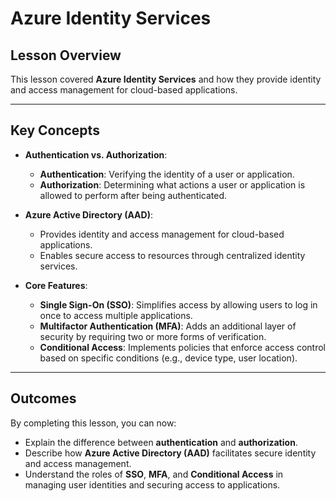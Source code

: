 # Azure Identity Services

## Lesson Overview
This lesson covered **Azure Identity Services** and how they provide identity and access management for cloud-based applications.

---

## Key Concepts
- **Authentication vs. Authorization**:
  - **Authentication**: Verifying the identity of a user or application.
  - **Authorization**: Determining what actions a user or application is allowed to perform after being authenticated.

- **Azure Active Directory (AAD)**:
  - Provides identity and access management for cloud-based applications.
  - Enables secure access to resources through centralized identity services.

- **Core Features**:
  - **Single Sign-On (SSO)**: Simplifies access by allowing users to log in once to access multiple applications.
  - **Multifactor Authentication (MFA)**: Adds an additional layer of security by requiring two or more forms of verification.
  - **Conditional Access**: Implements policies that enforce access control based on specific conditions (e.g., device type, user location).

---

## Outcomes
By completing this lesson, you can now:
- Explain the difference between **authentication** and **authorization**.
- Describe how **Azure Active Directory (AAD)** facilitates secure identity and access management.
- Understand the roles of **SSO**, **MFA**, and **Conditional Access** in managing user identities and securing access to applications.
